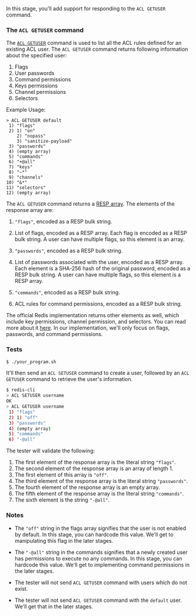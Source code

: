 In this stage, you'll add support for responding to the `ACL GETUSER` command.

### The `ACL GETUSER` command

The [`ACL GETUSER`](redis.io/docs/latest/commands/acl-getuser/) command is used to list all the ACL rules defined for an existing ACL user. The `ACL GETUSER` command returns following information about the specified user:

1. Flags
2. User passwords
3. Command permissions
4. Keys permissions
5. Channel permissions
6. Selectors

Example Usage:

```
> ACL GETUSER default
 1) "flags"
 2) 1) "on"
    2) "nopass"
    3) "sanitize-payload"
 3) "passwords"
 4) (empty array)
 5) "commands"
 6) "+@all"
 7) "keys"
 8) "~*"
 9) "channels"
10) "&*"
11) "selectors"
12) (empty array)
```

The `ACL GETUSER` command returns a [RESP array](https://redis.io/docs/latest/develop/reference/protocol-spec/#arrays). The elements of the response array are:

1. `"flags"`, encoded as a RESP bulk string.

2. List of flags, encoded as a RESP array. Each flag is encoded as a RESP bulk string. A user can have multiple flags, so this element is an array.

3. `"passwords"`, encoded as a RESP bulk string.

4. List of passwords associated with the user, encoded as a RESP array. Each element is a SHA-256 hash of the original password, encoded as a RESP bulk string. A user can have multiple flags, so this element is a RESP array.

5. `"commands"`, encoded as a RESP bulk string.

6. ACL rules for command permissions, encoded as a RESP bulk string.

The official Redis implementation returns other elements as well, which include key permissions, channel permission, and selectors. You can read more about it [here](https://redis.io/docs/latest/commands/acl-getuser/). In our implementation, we'll only focus on flags, passwords, and command permissions.

### Tests

```bash
$ ./your_program.sh
```

It'll then send an `ACL SETUSER` command to create a user, followed by an `ACL GETUSER` command to retrieve the user's information.

```bash
$ redis-cli
> ACL SETUSER username
OK
> ACL GETUSER username
 1) "flags"
 2) 1) "off"
 3) "passwords"
 4) (empty array)
 5) "commands"
 6) "-@all"
```

The tester will validate the following:

1. The first element of the response array is the literal string `"flags"`.
2. The second element of the response array is an array of length 1.
3. The first element of this array is `"off"`.
4. The third element of the response array is the literal string `"passwords"`.
5. The fourth element of the response array is an empty array.
6. The fifth element of the response array is the literal string `"commands"`.
7. The sixth element is the string `"-@all"`.


### Notes

- The `"off"` string in the flags array signifies that the user is not enabled by default. In this stage, you can hardcode this value. We'll get to manipulating this flag in the later stages.

- The `"-@all"` string in the commands signifies that a newly created user has permissions to execute no any commands. In this stage, you can hardcode this value. We'll get to implementing command permissions in the later stages.

- The tester will not send `ACL GETUSER` command with users which do not exist.

- The tester will not send `ACL GETUSER` command with the `default` user. We'll get that in the later stages.
